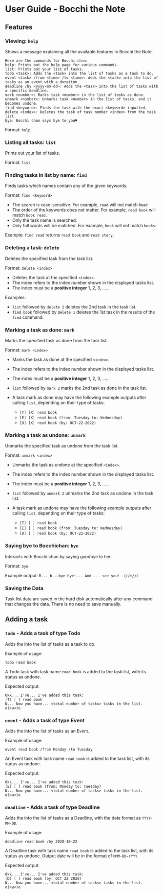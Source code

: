 # User Guide - Bocchi the Note

## Features 

### Viewing: `help`

Shows a message explaining all the available features in Bocchi the Note.
```
Here are the commands for Bocchi-chan:
help: Prints out the help page for various commands.
list: Prints out your list of tasks.
todo <task>: Adds the <task> into the list of tasks as a task to do.
event <task> /from <time> /to <time>: Adds the <task> into the list of tasks as an event with a duration.
deadline /by <yyyy-mm-dd>: Adds the <task> into the list of tasks with a specific deadline.
mark <number>: Marks task <number> in the list of tasks as done.
unmark <number>: Unmarks task <number> in the list of tasks, and it becomes undone.
find <keyword>: Finds the task with the exact <keyword> inputted.
delete <index>: Deletes the task of task number <index> from the task list.
bye: Bocchi chan says bye to you♥
```

Format: `help`

### Listing all tasks: `list`

Prints out your list of tasks.

Format: `list`

### Finding tasks in list by name: `find`

Finds tasks which names contain any of the given keywords.

Format: `find <keyword>` 

+ The search is case-sensitive. For example, `read` will not match `Read`.
+ The order of the keywords does not matter. For example, `read book` will match `book read`.
+ Only the task name is searched.
+ Only full words will be matched. For example, `book` will not match `books`.

Example:
`find read` returns `read book` and `read story`.

### Deleting a task: `delete`
Deletes the specified task from the task list.

Format: `delete <index>`

+ Deletes the task at the specified `<index>`.
+ The index refers to the index number shown in the displayed tasks list.
+ The index must be a **positive integer** 1, 2, 3, ......

Examples:

+ `list` followed by `delete 2` deletes the 2nd task in the task list.
+ `find book` followed by `delete 1` deletes the 1st task in the results of the `find` command.

### Marking a task as done: `mark`

Marks the specified task as done from the task list.

Format: `mark <index>`

+ Marks the task as done at the specified `<index>`.
+ The index refers to the index number shown in the displayed tasks list.
+ The index must be a **positive integer** 1, 2, 3, ......

+ `list` followed by `mark 2` marks the 2nd task as done in the task list.
+ A task mark as done may have the following example outputs after calling `list`, 
depending on their type of tasks:
  + `[T] [X] read book`
  + `[E] [X] read book (from: Tuesday to: Wednesday)`
  + `[D] [X] read book (by: OCT-22-2022)`

### Marking a task as undone: `unmark`

Unmarks the specified task as undone from the task list.

Format: `unmark <index>`

+ Unmarks the task as undone at the specified `<index>`.
+ The index refers to the index number shown in the displayed tasks list.
+ The index must be a **positive integer** 1, 2, 3, ......

+ `list` followed by `unmark 2` unmarks the 2nd task as undone in the task list.
+ A task mark as undone may have the following example outputs after calling `list`,
  depending on their type of tasks:
  + `[T] [ ] read book`
  + `[E] [ ] read book (from: Tuesday to: Wednesday)`
  + `[D] [ ] read book (by: OCT-22-2022)`

### Saying bye to Bocchichan: `bye`

Interacts with Bocchi chan by saying goodbye to her.

Format: `bye`

Example output:
`B... b...bye bye!... And ... see you! （//▽//）`


### Saving the Data
Task list data are saved in the hard disk automatically after any command that changes the data. 
There is no need to save manually.

## Adding a task

### `todo` - Adds a task of type Todo

Adds the <task> into the list of tasks as a task to do.

Example of usage: 

`todo read book`

A Todo task with task name `read book` is added to the task list, with its status as undone.

Expected output:
```
Okk... I've... I've added this task:
[T] [ ] read book
N... Now you have... <total number of tasks> tasks in the list. o(>ω<)o
```

### `event` - Adds a task of type Event

Adds the <task> into the list of tasks as an Event.

Example of usage:

`event read book /from Monday /to Tuesday`

An Event task with task name `read book` is added to the task list, with its status as undone.

Expected output:
```
Okk... I've... I've added this task:
[E] [ ] read book (from: Monday to: Tuesday)
N... Now you have... <total number of tasks> tasks in the list. o(>ω<)o
```

### `deadline` - Adds a task of type Deadline

Adds the <task> into the list of tasks as a Deadline, with the date format as `YYYY-MM-DD`.

Example of usage:

`deadline read book /by 2020-10-22`

A Deadline task with task name `read book` is added to the task list, with its status as undone. 
Output date will be in the format of `MMM-DD-YYYY`.

Expected output:
```
Okk... I've... I've added this task:
[D] [ ] read book (by: OCT 22 2020)
N... Now you have... <total number of tasks> tasks in the list. o(>ω<)o
```
